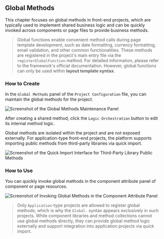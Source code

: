 ## Global Methods

This chapter focuses on global methods in front-end projects, which are typically used to implement shared business logic and can be quickly invoked across components or page files to provide business methods.

> Global functions enable convenient method calls during page template development, such as date formatting, currency formatting, email validation, and other common functionalities. These methods are registered in the project's main entry file via the `registerGlobalFunction` method. For detailed information, please refer to the framework's official documentation. However, global functions can only be used within **layout template syntax**.

### How to Create

In the `Global Methods` panel of the `Project Configuration` file, you can maintain the global methods for the project.

![Screenshot of the Global Methods Maintenance Panel](/workbench/global.png)

After creating a shared method, click the `Logic Orchestration` button to edit its internal method logic.

Global methods are isolated within the project and are not exposed externally. For application-type front-end projects, the platform supports importing public methods from third-party libraries via quick import.

![Screenshot of the Quick Import Interface for Third-Party Library Public Methods](/workbench/global1.png)

### How to Use

You can quickly invoke global methods in the component attribute panel of component or page resources.

![Screenshot of Invoking Global Methods in the Component Attribute Panel](/workbench/global3.png)

> Only `Application`-type projects are allowed to register global methods, which is why the `Global.` syntax appears exclusively in such projects. While component libraries and method collections cannot use global methods directly, they can provide global method logic externally and support integration into application projects via quick import.